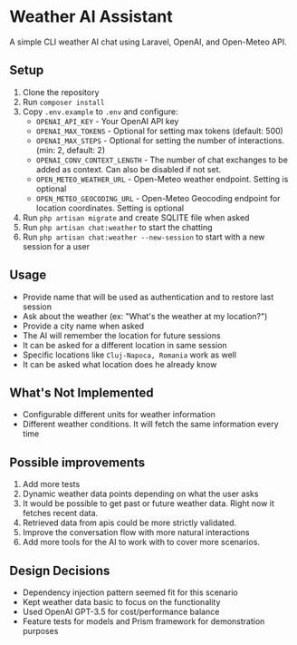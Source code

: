# Weather AI Assistant

A simple CLI weather AI chat using Laravel, OpenAI, and Open-Meteo API.

## Setup

1. Clone the repository
2. Run `composer install`
3. Copy `.env.example` to `.env` and configure:
    - `OPENAI_API_KEY` - Your OpenAI API key
    - `OPENAI_MAX_TOKENS` - Optional for setting max tokens (default: 500)
    - `OPENAI_MAX_STEPS` - Optional for setting the number of interactions. (min: 2, default: 2)
    - `OPENAI_CONV_CONTEXT_LENGTH` - The number of chat exchanges to be added as context. Can also be disabled if not set.
    - `OPEN_METEO_WEATHER_URL` - Open-Meteo weather endpoint. Setting is optional
    - `OPEN_METEO_GEOCODING_URL` - Open-Meteo Geocoding endpoint for location coordinates. Setting is optional
4. Run `php artisan migrate` and create SQLITE file when asked
5. Run `php artisan chat:weather` to start the chatting
6. Run `php artisan chat:weather --new-session` to start with a new session for a user

## Usage

- Provide name that will be used as authentication and to restore last session
- Ask about the weather (ex: "What's the weather at my location?")
- Provide a city name when asked
- The AI will remember the location for future sessions
- It can be asked for a different location in same session
- Specific locations like `Cluj-Napoca, Romania` work as well
- It can be asked what location does he already know

## What's Not Implemented

- Configurable different units for weather information
- Different weather conditions. It will fetch the same information every time

## Possible improvements

1. Add more tests
2. Dynamic weather data points depending on what the user asks
3. It would be possible to get past or future weather data. Right now it fetches recent data.
4. Retrieved data from apis could be more strictly validated.
5. Improve the conversation flow with more natural interactions
6. Add more tools for the AI to work with to cover more scenarios.

## Design Decisions

- Dependency injection pattern seemed fit for this scenario
- Kept weather data basic to focus on the functionality
- Used OpenAI GPT-3.5 for cost/performance balance
- Feature tests for models and Prism framework for demonstration purposes
